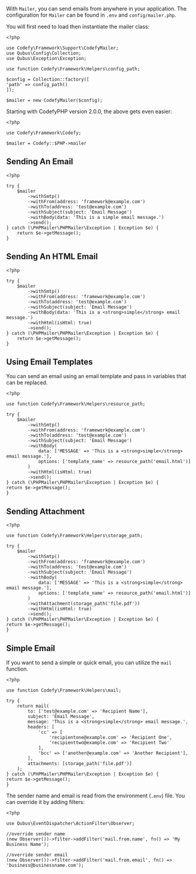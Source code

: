 With `Mailer`, you can send emails from anywhere in your application. The configuration for `Mailer` can be found in 
`.env` and `config/mailer.php`.

You will first need to load then instantiate the mailer class:

    <?php
    
    use Codefy\Framework\Support\CodefyMailer;
    use Qubus\Config\Collection;
    use Qubus\Exception\Exception;
    
    use function Codefy\Framework\Helpers\config_path;
    
    $config = Collection::factory([
    'path' => config_path()
    ]);
    
    $mailer = new CodefyMailer($config);

Starting with CodefyPHP version 2.0.0, the above gets even easier:

    <?php
    
    use Codefy\Framework\Codefy;
    
    $mailer = Codefy::$PHP->mailer

## Sending An Email

    <?php
    
    try {
        $mailer
            ->withSmtp()
            ->withFrom(address: 'framework@example.com')
            ->withTo(address: 'test@example.com')
            ->withSubject(subject: 'Email Message')
            ->withBody(data: 'This is a simple email message.')
            ->send();
    } catch (\PHPMailer\PHPMailer\Exception | Exception $e) {
        return $e->getMessage();
    }

## Sending An HTML Email

    <?php
    
    try {
        $mailer
            ->withSmtp()
            ->withFrom(address: 'framework@example.com')
            ->withTo(address: 'test@example.com')
            ->withSubject(subject: 'Email Message')
            ->withBody(data: 'This is a <strong>simple</strong> email message.')
            ->withHtml(isHtml: true)
            ->send();
    } catch (\PHPMailer\PHPMailer\Exception | Exception $e) {
        return $e->getMessage();
    }

## Using Email Templates

You can send an email using an email template and pass in variables that can be replaced.

    <?php

    use function Codefy\Framework\Helpers\resource_path;
    
    try {
        $mailer
            ->withSmtp()
            ->withFrom(address: 'framework@example.com')
            ->withTo(address: 'test@example.com')
            ->withSubject(subject: 'Email Message')
            ->withBody(
                data: ['MESSAGE' => 'This is a <strong>simple</strong> email message.'],
                options: ['template_name' => resource_path('email.html')]
            )
            ->withHtml(isHtml: true)
            ->send();
    } catch (\PHPMailer\PHPMailer\Exception | Exception $e) {
    return $e->getMessage();
    }

## Sending Attachment

    <?php

    use function Codefy\Framework\Helpers\storage_path;

    try {
        $mailer
            ->withSmtp()
            ->withFrom(address: 'framework@example.com')
            ->withTo(address: 'test@example.com')
            ->withSubject(subject: 'Email Message')
            ->withBody(
                data: ['MESSAGE' => 'This is a <strong>simple</strong> email message.'],
                options: ['template_name' => resource_path('email.html')]
            )
            ->withAttachment(storage_path('file.pdf'))
            ->withHtml(isHtml: true)
            ->send();
    } catch (\PHPMailer\PHPMailer\Exception | Exception $e) {
    return $e->getMessage();
    }

## Simple Email

If you want to send a simple or quick email, you can utilize the `mail` function.

    <?php

    use function Codefy\Framework\Helpers\mail;

    try {
        return mail(
            to: ['test@example.com' => 'Recipient Name'],
            subject: 'Email Message',
            message: 'This is a <strong>simple</strong> email message.',
            headers: [
                'cc' => [
                    'recipientone@example.com' => 'Recipient One',
                    'recipienttwo@example.com' => 'Recipient Two'
                ],
                'bcc' => ['another@example.com' => 'Another Recipient'],
            ],
            attachments: [storage_path('file.pdf')]
        );
    } catch (\PHPMailer\PHPMailer\Exception | Exception $e) {
    return $e->getMessage();
    }

The sender name and email is read from the environment (`.env`) file. You can override it by adding filters:

    <?php
    
    use Qubus\EventDispatcher\ActionFilter\Observer;
    
    //override sender name
    (new Observer())->filter->addFilter('mail.from.name', fn() => 'My Business Name');
    
    //override sender email
    (new Observer())->filter->addFilter('mail.from.email', fn() => 'business@businessname.com');